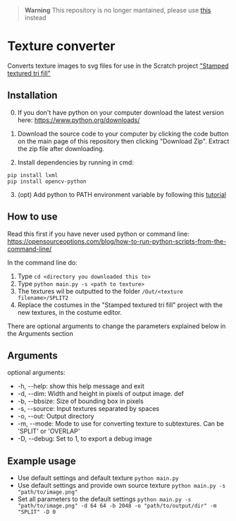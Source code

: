 > **Warning**
This repository is no longer mantained, please use [this](https://github.com/Joeclinton1/texture-converter-js) instead

# Texture converter
Converts texture images to svg files for use in the Scratch project ["Stamped textured tri fill"](https://scratch.mit.edu/projects/723419988/)
## Installation

0. If you don't have python on your computer download the latest version here: https://www.python.org/downloads/

1. Download the source code to your computer by clicking the code button on the main page of this repository then clicking "Download Zip". Extract the zip file after downloading.

2. Install dependencies by running in cmd:
```
pip install lxml
pip install opencv-python
```

3. (opt) Add python to PATH environment variable by following this [tutorial](https://www.educative.io/answers/how-to-add-python-to-path-variable-in-windows)

## How to use
Read this first if you have never used python or command line: https://opensourceoptions.com/blog/how-to-run-python-scripts-from-the-command-line/

In the command line do:
1. Type ```cd <directory you downloaded this to>```
2. Type ```python main.py -s <path to texture>```
3. The textures wil be outputted to the folder `/Out/<texture filename>/SPLIT2`
4. Replace the costumes in the "Stamped textured tri fill" project with the new textures, in the costume editor.

There are optional arguments to change the parameters explained below in the Arguments section


## Arguments
optional arguments:
- -h, --help:            show this help message and exit
- -d, --dim: Width and height in pixels of output image. def
-  -b, --bbsize: Size of bounding box in pixels
- -s, --source: Input textures separated by spaces
- -o, --out: Output directory
-  -m, --mode:  Mode to use for converting texture to subtextures. Can be 'SPLIT' or 'OVERLAP'
-  -D, --debug: Set to 1, to export a debug image

## Example usage

- Use default settings and default texture
```python main.py```
- Use default settings and provide own source texture
```python main.py -s "path/to/image.png"```
- Set all parameters to the default settings
```python main.py -s "path/to/image.png" -d 64 64 -b 2048 -o "path/to/output/dir" -m "SPLIT" -D 0```
